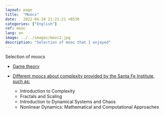 ```yaml
---
layout: page
title:  "Moocs"
date:   2022-04-18 21:21:21 +0530
categories: ["English"]
ref: mooc
lang: en
image: ../../images/mooc2.jpg
description: "Selection of mooc that I enjoyed"
---
```



Selection of moocs

- [Game theory](https://www.coursera.org/learn/game-theory-1)


- [Different moocs about complexity provided by the Santa Fe Institute, such as:](https://www.complexityexplorer.org/courses)
	+ Introduction to Complexity
	+ Fractals and Scaling
	+ Introduction to Dynamical Systems and Chaos
	+ Nonlinear Dynamics: Mathematical and Computational Approaches

